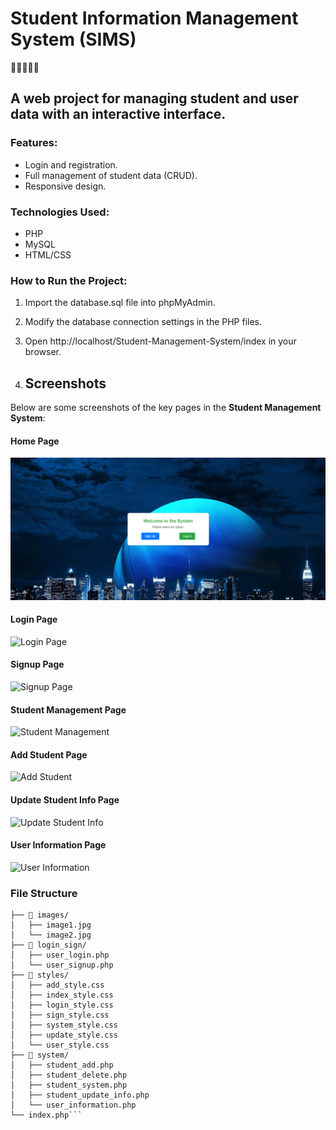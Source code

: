 # Student Information Management System (SIMS)

🌟✨🎉🎈🎁

## A web project for managing student and user data with an interactive interface.

### Features:
- Login and registration.
- Full management of student data (CRUD).
- Responsive design.

### Technologies Used:
- PHP
- MySQL
- HTML/CSS

### How to Run the Project:
1. Import the database.sql file into phpMyAdmin.
2. Modify the database connection settings in the PHP files.
3. Open http://localhost/Student-Management-System/index in your browser.

5. ## Screenshots

Below are some screenshots of the key pages in the **Student Management System**:

#### Home Page
![Home Page](/Screenshots/home_page.png)

#### Login Page
![Login Page](/Student-Management-System/Screenshots/login_page.png)

#### Signup Page
![Signup Page](/Student-Management-System/Screenshots/signup_page.png)

#### Student Management Page
![Student Management](/Student-Management-System/Screenshots/student_management_page.png)

#### Add Student Page
![Add Student](/Student-Management-System/Screenshots/add_student_page.png)

#### Update Student Info Page
![Update Student Info](/Student-Management-System/Screenshots/update_student_info_page.png)

#### User Information Page
![User Information](/Student-Management-System/Screenshots/User_info-page.png)

### File Structure
```📁 project1/
├── 📁 images/
│   ├── image1.jpg
│   └── image2.jpg
├── 📁 login_sign/
│   ├── user_login.php
│   └── user_signup.php
├── 📁 styles/
│   ├── add_style.css
│   ├── index_style.css
│   ├── login_style.css
│   ├── sign_style.css
│   ├── system_style.css
│   ├── update_style.css
│   └── user_style.css
├── 📁 system/
│   ├── student_add.php
│   ├── student_delete.php
│   ├── student_system.php
│   ├── student_update_info.php
│   └── user_information.php
└── index.php```

